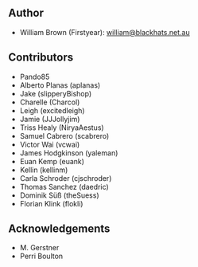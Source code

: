 ## Author

* William Brown (Firstyear): william@blackhats.net.au

## Contributors

* Pando85
* Alberto Planas (aplanas)
* Jake (slipperyBishop)
* Charelle (Charcol)
* Leigh (excitedleigh)
* Jamie (JJJollyjim)
* Triss Healy (NiryaAestus)
* Samuel Cabrero (scabrero)
* Victor Wai (vcwai)
* James Hodgkinson (yaleman)
* Euan Kemp (euank)
* Kellin (kellinm)
* Carla Schroder (cjschroder)
* Thomas Sanchez (daedric)
* Dominik Süß (theSuess)
* Florian Klink (flokli)

## Acknowledgements

* M. Gerstner
* Perri Boulton
